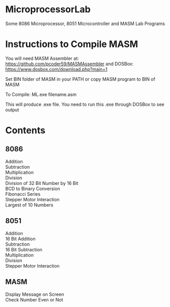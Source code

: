 # MicroprocessorLab

Some 8086 Microprocessor, 8051 Microcontroller and MASM Lab Programs

# Instructions to Compile MASM

You will need MASM Assembler at: https://github.com/pcoder59/MASMAssembler
and DOSBox: https://www.dosbox.com/download.php?main=1

Set BIN folder of MASM in your PATH or copy MASM program to BIN of MASM

To Compile:
ML.exe filename.asm

This will produce .exe file. You need to run this .exe through DOSBox to see output

# Contents

<h2>8086</h2>

Addition<br>
Subtraction<br>
Multiplication<br>
Division<br>
Division of 32 Bit Number by 16 Bit<br>
BCD to Binary Conversion<br>
Fibonacci Series<br>
Stepper Motor Interaction<br>
Largest of 10 Numbers<br>

<h2>8051</h2>

Addition<br>
16 Bit Addition<br>
Subtraction<br>
16 Bit Subtraction<br>
Multiplication<br>
Division<br>
Stepper Motor Interaction<br>

<h2>MASM</h2>

Display Message on Screen<br>
Check Number Even or Not<br>
